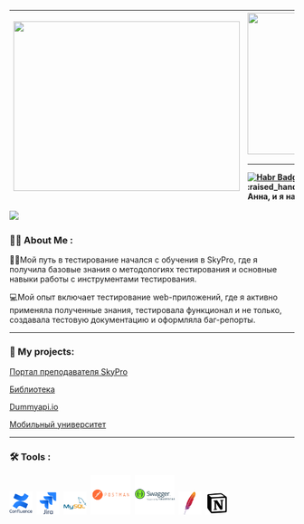 <table>
  <thead>
    <tr>
      <th>  <img src="https://media.giphy.com/media/L8K62iTDkzGX6/giphy.gif" width="400" height="300" /> </th>
      <th> <div align="left"> <img src="https://media.giphy.com/media/v1.Y2lkPTc5MGI3NjExbTNrdjBvNWxpOXprY2FmaHBmcnNvMWp1ZXpuMW9oYzU4ZHRqOThodSZlcD12MV9pbnRlcm5hbF9naWZfYnlfaWQmY3Q9cw/HVofJOWFXGpDX4xeg1/giphy.gif" width="400" height="250"/> </div>

-----------------------
        
<div align="left"><a href="https://career.habr.com/annagruzdevaqa">
    <img src="https://img.shields.io/badge/Habr-black?style=for-the-badge&logo=Habr&logoColor=white" alt="Habr Badge"/>
  </a>
   <a href="https://t.me/Gruzdeva_A_K">
    <img src="https://img.shields.io/badge/Telegram-blue?style=for-the-badge&logo=Telegram&logoColor=white" alt="Telegram Badge"/>
  </a>
   <a href="https://hh.ru/resume/8b97088dff0cc002830039ed1f396f446f3379?disableBrowserCache=true&hhtmFrom=resume_list">
    <img src="https://img.shields.io/badge/HeadHunter-red?style=for-the-badge&logo=HeadHunter&logoColor=white" alt="HeadHunter Badge"/>
  </a></div>
   
<div align="left"> :raised_hand_with_fingers_splayed:Привет! Меня зовут Анна, и я начинающий тестировщик.</div>

</th>
    </tr>
  </thead>
  </table>

<img src="https://komarev.com/ghpvc/?username=GAnnaQA&color=blue"/>  

### :woman_technologist: About Me :

:woman_student:Мой путь в тестирование начался с обучения в SkyPro, где я получила базовые знания о методологиях тестирования и основные навыки работы с инструментами тестирования.

:computer:Мой опыт включает тестирование web-приложений, где я активно применяла полученные знания, тестировала функционал и не только, создавала тестовую документацию и оформляла баг-репорты.

---

### :page_with_curl: My projects:

  [Портал преподавателя SkyPro](https://github.com/GAnnaQA/teacher-portal-SkyPro)
  
  [Библиотека](https://github.com/GAnnaQA/Testing-the-library/blob/main/README.md)

  [Dummyapi.io](https://github.com/GAnnaQA/Dummyapi.io/blob/main/README.md)
  
  [Мобильный университет](https://github.com/GAnnaQA/University/blob/main/README.md)

---

### :hammer_and_wrench: Tools :
<div>
  <img src="https://github.com/devicons/devicon/blob/master/icons/confluence/confluence-original-wordmark.svg" title="Confluence" alt="Confluence" width="40" height="40"/>&nbsp;
   <img src="https://github.com/devicons/devicon/blob/master/icons/jira/jira-original-wordmark.svg" title="Jira" alt="Jira" width="40" height="40"/>&nbsp;
  <img src="https://github.com/devicons/devicon/blob/master/icons/mysql/mysql-original-wordmark.svg" title="mysql" alt="mysql" width="40" height="40"/>&nbsp;
  <img src="https://github.com/devicons/devicon/blob/master/icons/postman/postman-original-wordmark.svg" title="postman" alt="postman" width="70" height="70"/>&nbsp;
  <img src="https://github.com/devicons/devicon/blob/master/icons/swagger/swagger-original-wordmark.svg" title="Swagger" alt="Swagger" width="70" height="70"/>&nbsp;
  <img src="https://github.com/devicons/devicon/blob/master/icons/apache/apache-original.svg" title="Apache JMeter" alt="Apache JMeter" width="40" height="40"/>&nbsp;
  <img src="https://github.com/devicons/devicon/blob/master/icons/notion/notion-original.svg" title="Notion" alt="Notion" width="40" height="40"/>
  </div>
